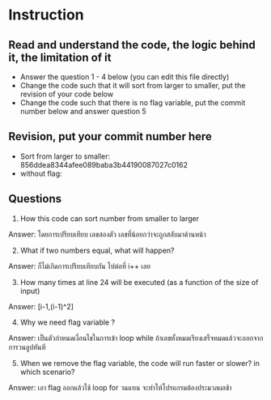 ﻿# Instruction

## Read and understand the code, the logic behind it, the limitation of it
* Answer the question 1 - 4 below (you can edit this file directly)
* Change the code such that it will sort from larger to smaller, put the revision of your code below
* Change the code such that there is no flag variable, put the commit number below and answer question 5 


## Revision, put your commit number here
* Sort from larger to smaller: 856ddea8344afee089baba3b44190087027c0162
* without flag: 

## Questions
1. How this code can sort number from smaller to larger
 
Answer: โดยการเปรียบเทียบ เลขสองตัว เลขที่น้อยกว่าจะถูกสลับมาด้านหน้า

2. What if two numbers equal, what will happen? 

Answer: ก็ไม่เกิดการเปรียบเทียบกัน ไปต่อที่ i++ เลย

3. How many times at line 24 will be executed (as a function of the size of input) 

Answer: [i-1,(i-1)^2]

4. Why we need flag variable ? 

Answer: เป็นตัวกำหนดเงื่อนไขในการเข้า loop while ถ้าเลขทั้งหมดเรียงเสร็จหมดแล้วจะออกจากการวนลูปทันที

5. When we remove the flag variable, the code will run faster or slower? in which scenario? 

Answer: เอา flag ออกแล้วใช้ loop for วนแทน จะทำให้โปรแกรมต้องประมวลผลช้า